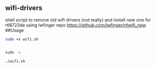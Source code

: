 ## wifi-drivers
shell script to remove old wifi drivers (not really) and install new one for  rtl8723de using lwfinger repo https://github.com/lwfinger/rtlwifi_new
##Usage
```sh
sudo +x wifi.sh
```

```sh

sudo -s
```

```sh
./wifi.sh
```
